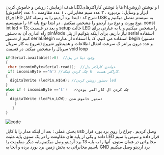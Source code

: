 هدف ازمایش : روشن و خاموش کردن LEDها با نوشتن کاراکترهای h(روشن) و نوشتن l (خاموش)
ابزار و وسایل : بردبورد ، ۳ عدد سیم مخابراتی ، ۱ عدد مقاومت ، ۱ عدد چراغLED
شرح کد : 
ابتدا برد آردینو را به وسیله کابل USB  به سیستم متصل میکنیم و نوع پورت و نوع برد آردینو را مشخص میکنیم . 
 در ابتدا نوع پایه ۱۳ را مینویسیم.
  const int led = 13;
و بعد در قسمت setup
حالت LED  را مشخص میکنیم و یا به عبارتی برای راه اندازی آن به دستور pinMode  نیاز داریم.
برای اینکه بتوانیم از پنل serial استفاده کنیم از دستور serial.Begin استفاده می کنیم.
ک با  استفاده از عبارت begin (دستور شروع به کار سریال) و عدد درون پرانتز ک سرعت انتقال اطلاعات و همینطور شروع سریال را مشخص میکند.
در قسمت void loop 
```cpp
if(Serial.available()>0)  //وجود دیتا در پنل
{
 char incominByte=Serial.read();  //خواندن کاراکتر پنل 
 if( incominByte =='h‌‌‌‌') //چک کردن اینکه h  کاراکتر هست.
{
  digitalWrite (ledPin,HIGH); //دستور روشن کردن led
}
else if ( incominByte =='l')   >>چک کردن ال کاراکتر بودن
{
  digitalWrite (ledPin,LOW); دستور خاموش شدن 
    }
   }
}
```
![code](./photo_2024-10-13_14-10-02.jpg")

بخش عملی : 
بعد از اینکه مدار را با کابل usb  وصل کردیم . 
  چراغ را روی برد بورد قرار داده و یکی از پایه های مقاومت را در یک ستون پایه مثبت LED قرار داده و سپس با سیم مخابراتی در همان ستون، آنها را به پایه 13 برد آردینو وصل میکنیم.پایه دیگر مقاومت را باسیم مخابراتی به بخش زمین برد بورد برده و آنجا به GND برد آردینو وصل میکنیم